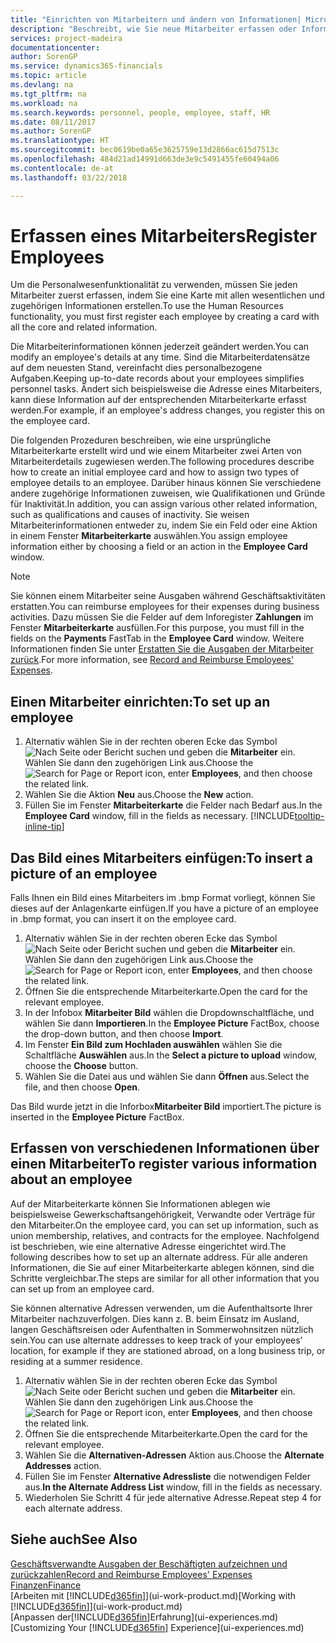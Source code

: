 ```yaml
---
title: "Einrichten von Mitarbeitern und ändern von Informationen| Microsoft Docs"
description: "Beschreibt, wie Sie neue Mitarbeiter erfassen oder Informationen für vorhandene Mitarbeiter bearbeiten."
services: project-madeira
documentationcenter: 
author: SorenGP
ms.service: dynamics365-financials
ms.topic: article
ms.devlang: na
ms.tgt_pltfrm: na
ms.workload: na
ms.search.keywords: personnel, people, employee, staff, HR
ms.date: 08/11/2017
ms.author: SorenGP
ms.translationtype: HT
ms.sourcegitcommit: bec0619be0a65e3625759e13d2866ac615d7513c
ms.openlocfilehash: 484d21ad14991d663de3e9c5491455fe60494a06
ms.contentlocale: de-at
ms.lasthandoff: 03/22/2018

---
```

# <a name="register-employees"></a><span data-ttu-id="748d7-103">Erfassen eines Mitarbeiters</span><span class="sxs-lookup"><span data-stu-id="748d7-103">Register Employees</span></span>
<span data-ttu-id="748d7-104">Um die Personalwesenfunktionalität zu verwenden, müssen Sie jeden Mitarbeiter zuerst erfassen, indem Sie eine Karte mit allen wesentlichen und zugehörigen Informationen erstellen.</span><span class="sxs-lookup"><span data-stu-id="748d7-104">To use the Human Resources functionality, you must first register each employee by creating a card with all the core and related information.</span></span>

<span data-ttu-id="748d7-105">Die Mitarbeiterinformationen können jederzeit geändert werden.</span><span class="sxs-lookup"><span data-stu-id="748d7-105">You can modify an employee's details at any time.</span></span> <span data-ttu-id="748d7-106">Sind die Mitarbeiterdatensätze auf dem neuesten Stand, vereinfacht dies personalbezogene Aufgaben.</span><span class="sxs-lookup"><span data-stu-id="748d7-106">Keeping up-to-date records about your employees simplifies personnel tasks.</span></span> <span data-ttu-id="748d7-107">Ändert sich beispielsweise die Adresse eines Mitarbeiters, kann diese Information auf der entsprechenden Mitarbeiterkarte erfasst werden.</span><span class="sxs-lookup"><span data-stu-id="748d7-107">For example, if an employee's address changes, you register this on the employee card.</span></span>

<span data-ttu-id="748d7-108">Die folgenden Prozeduren beschreiben, wie eine ursprüngliche Mitarbeiterkarte erstellt wird und wie einem Mitarbeiter zwei Arten von Mitarbeiterdetails zugewiesen werden.</span><span class="sxs-lookup"><span data-stu-id="748d7-108">The following procedures describe how to create an initial employee card and how to assign two types of employee details to an employee.</span></span> <span data-ttu-id="748d7-109">Darüber hinaus können Sie verschiedene andere zugehörige Informationen zuweisen, wie Qualifikationen und Gründe für Inaktivität.</span><span class="sxs-lookup"><span data-stu-id="748d7-109">In addition, you can assign various other related information, such as qualifications and causes of inactivity.</span></span> <span data-ttu-id="748d7-110">Sie weisen Mitarbeiterinformationen entweder zu, indem Sie ein Feld oder eine Aktion in einem Fenster **Mitarbeiterkarte** auswählen.</span><span class="sxs-lookup"><span data-stu-id="748d7-110">You assign employee information either by choosing a field or an action in the **Employee Card** window.</span></span>

> [!NOTE]  
> <span data-ttu-id="748d7-111">Sie können einem Mitarbeiter seine Ausgaben während Geschäftsaktivitäten erstatten.</span><span class="sxs-lookup"><span data-stu-id="748d7-111">You can reimburse employees for their expenses during business activities.</span></span> <span data-ttu-id="748d7-112">Dazu müssen Sie die Felder auf dem Inforegister **Zahlungen** im Fenster **Mitarbeiterkarte** ausfüllen.</span><span class="sxs-lookup"><span data-stu-id="748d7-112">For this purpose, you must fill in the fields on the **Payments** FastTab in the **Employee Card** window.</span></span> <span data-ttu-id="748d7-113">Weitere Informationen finden Sie unter [Erstatten Sie die Ausgaben der Mitarbeiter zurück](finance-how-record-reimburse-employee-expenses.md).</span><span class="sxs-lookup"><span data-stu-id="748d7-113">For more information, see [Record and Reimburse Employees' Expenses](finance-how-record-reimburse-employee-expenses.md).</span></span>

## <a name="to-set-up-an-employee"></a><span data-ttu-id="748d7-114">Einen Mitarbeiter einrichten:</span><span class="sxs-lookup"><span data-stu-id="748d7-114">To set up an employee</span></span>
1. <span data-ttu-id="748d7-115">Alternativ wählen Sie in der rechten oberen Ecke das Symbol ![Nach Seite oder Bericht suchen](media/ui-search/search_small.png "Nach Seite oder Bericht suchen") und geben die **Mitarbeiter** ein. Wählen Sie dann den zugehörigen Link aus.</span><span class="sxs-lookup"><span data-stu-id="748d7-115">Choose the ![Search for Page or Report](media/ui-search/search_small.png "Search for Page or Report icon") icon, enter **Employees**, and then choose the related link.</span></span>
2. <span data-ttu-id="748d7-116">Wählen Sie die Aktion **Neu** aus.</span><span class="sxs-lookup"><span data-stu-id="748d7-116">Choose the **New** action.</span></span>
3. <span data-ttu-id="748d7-117">Füllen Sie im Fenster **Mitarbeiterkarte** die Felder nach Bedarf aus.</span><span class="sxs-lookup"><span data-stu-id="748d7-117">In the **Employee Card** window, fill in the fields as necessary.</span></span> [!INCLUDE[tooltip-inline-tip](includes/tooltip-inline-tip_md.md)]

## <a name="to-insert-a-picture-of-an-employee"></a><span data-ttu-id="748d7-118">Das Bild eines Mitarbeiters einfügen:</span><span class="sxs-lookup"><span data-stu-id="748d7-118">To insert a picture of an employee</span></span>
<span data-ttu-id="748d7-119">Falls Ihnen ein Bild eines Mitarbeiters im .bmp Format vorliegt,  können Sie dieses auf der Anlagenkarte einfügen.</span><span class="sxs-lookup"><span data-stu-id="748d7-119">If you have a picture of an employee in .bmp format, you can insert it on the employee card.</span></span>

1. <span data-ttu-id="748d7-120">Alternativ wählen Sie in der rechten oberen Ecke das Symbol ![Nach Seite oder Bericht suchen](media/ui-search/search_small.png "Nach Seite oder Bericht suchen") und geben die **Mitarbeiter** ein. Wählen Sie dann den zugehörigen Link aus.</span><span class="sxs-lookup"><span data-stu-id="748d7-120">Choose the ![Search for Page or Report](media/ui-search/search_small.png "Search for Page or Report icon") icon, enter **Employees**, and then choose the related link.</span></span>
2. <span data-ttu-id="748d7-121">Öffnen Sie die entsprechende Mitarbeiterkarte.</span><span class="sxs-lookup"><span data-stu-id="748d7-121">Open the card for the relevant employee.</span></span>
3. <span data-ttu-id="748d7-122">In der Infobox **Mitarbeiter Bild** wählen die Dropdownschaltfläche, und wählen Sie dann **Importieren**.</span><span class="sxs-lookup"><span data-stu-id="748d7-122">In the **Employee Picture** FactBox, choose the drop-down button, and then choose **Import**.</span></span>
4. <span data-ttu-id="748d7-123">Im Fenster **Ein Bild zum Hochladen auswählen** wählen Sie die Schaltfläche **Auswählen** aus.</span><span class="sxs-lookup"><span data-stu-id="748d7-123">In the **Select a picture to upload** window, choose the **Choose** button.</span></span>
5. <span data-ttu-id="748d7-124">Wählen Sie die Datei aus und wählen Sie dann **Öffnen** aus.</span><span class="sxs-lookup"><span data-stu-id="748d7-124">Select the file, and then choose **Open**.</span></span>

<span data-ttu-id="748d7-125">Das Bild wurde jetzt in die Inforbox**Mitarbeiter Bild** importiert.</span><span class="sxs-lookup"><span data-stu-id="748d7-125">The picture is inserted in the **Employee Picture** FactBox.</span></span>

## <a name="to-register-various-information-about-an-employee"></a><span data-ttu-id="748d7-126">Erfassen von verschiedenen Informationen über einen Mitarbeiter</span><span class="sxs-lookup"><span data-stu-id="748d7-126">To register various information about an employee</span></span>
<span data-ttu-id="748d7-127">Auf der Mitarbeiterkarte können Sie Informationen ablegen wie beispielsweise Gewerkschaftsangehörigkeit, Verwandte oder Verträge für den Mitarbeiter.</span><span class="sxs-lookup"><span data-stu-id="748d7-127">On the employee card, you can set up information, such as union membership, relatives, and contracts for the employee.</span></span> <span data-ttu-id="748d7-128">Nachfolgend ist beschrieben, wie eine alternative Adresse eingerichtet wird.</span><span class="sxs-lookup"><span data-stu-id="748d7-128">The following describes how to set up an alternate address.</span></span> <span data-ttu-id="748d7-129">Für alle anderen Informationen, die Sie auf einer Mitarbeiterkarte ablegen können, sind die Schritte vergleichbar.</span><span class="sxs-lookup"><span data-stu-id="748d7-129">The steps are similar for all other information that you can set up from an employee card.</span></span>

<span data-ttu-id="748d7-130">Sie können alternative Adressen verwenden, um die Aufenthaltsorte Ihrer Mitarbeiter nachzuverfolgen. Dies kann z. B. beim Einsatz im Ausland, langen Geschäftsreisen oder Aufenthalten in Sommerwohnsitzen nützlich sein.</span><span class="sxs-lookup"><span data-stu-id="748d7-130">You can use alternate addresses to keep track of your employees’ location, for example if they are stationed abroad, on a long business trip, or residing at a summer residence.</span></span>

1. <span data-ttu-id="748d7-131">Alternativ wählen Sie in der rechten oberen Ecke das Symbol ![Nach Seite oder Bericht suchen](media/ui-search/search_small.png "Nach Seite oder Bericht suchen") und geben die **Mitarbeiter** ein. Wählen Sie dann den zugehörigen Link aus.</span><span class="sxs-lookup"><span data-stu-id="748d7-131">Choose the ![Search for Page or Report](media/ui-search/search_small.png "Search for Page or Report icon") icon, enter **Employees**, and then choose the related link.</span></span>
2. <span data-ttu-id="748d7-132">Öffnen Sie die entsprechende Mitarbeiterkarte.</span><span class="sxs-lookup"><span data-stu-id="748d7-132">Open the card for the relevant employee.</span></span>
3. <span data-ttu-id="748d7-133">Wählen Sie die **Alternativen-Adressen** Aktion aus.</span><span class="sxs-lookup"><span data-stu-id="748d7-133">Choose the **Alternate Addresses** action.</span></span>
4. <span data-ttu-id="748d7-134">Füllen Sie im Fenster **Alternative Adressliste** die notwendigen Felder aus.</span><span class="sxs-lookup"><span data-stu-id="748d7-134">**In the Alternate Address List** window, fill in the fields as necessary.</span></span>
5. <span data-ttu-id="748d7-135">Wiederholen Sie Schritt 4 für jede alternative Adresse.</span><span class="sxs-lookup"><span data-stu-id="748d7-135">Repeat step 4 for each alternate address.</span></span>

## <a name="see-also"></a><span data-ttu-id="748d7-136">Siehe auch</span><span class="sxs-lookup"><span data-stu-id="748d7-136">See Also</span></span>
[<span data-ttu-id="748d7-137">Geschäftsverwandte Ausgaben der Beschäftigten aufzeichnen und zurückzahlen</span><span class="sxs-lookup"><span data-stu-id="748d7-137">Record and Reimburse Employees' Expenses</span></span>](finance-how-record-reimburse-employee-expenses.md)  
[<span data-ttu-id="748d7-138">Finanzen</span><span class="sxs-lookup"><span data-stu-id="748d7-138">Finance</span></span>](finance.md)  
<span data-ttu-id="748d7-139">[Arbeiten mit [!INCLUDE[d365fin](includes/d365fin_md.md)]](ui-work-product.md)</span><span class="sxs-lookup"><span data-stu-id="748d7-139">[Working with [!INCLUDE[d365fin](includes/d365fin_md.md)]](ui-work-product.md)</span></span>  
<span data-ttu-id="748d7-140">[Anpassen der[!INCLUDE[d365fin](includes/d365fin_md.md)]Erfahrung](ui-experiences.md)</span><span class="sxs-lookup"><span data-stu-id="748d7-140">[Customizing Your [!INCLUDE[d365fin](includes/d365fin_md.md)] Experience](ui-experiences.md)</span></span>

